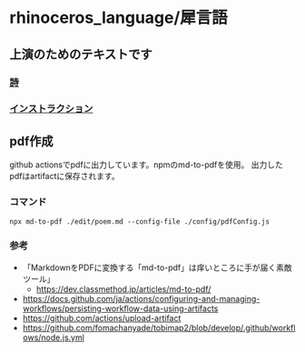 # rhinoceros_language/犀言語
## 上演のためのテキストです
### [詩](./edit/poem.md)
### [インストラクション](./edit/poem.md)
## pdf作成
github actionsでpdfに出力しています。npmのmd-to-pdfを使用。
出力したpdfはartifactに保存されます。
### コマンド
`npx md-to-pdf ./edit/poem.md --config-file ./config/pdfConfig.js`
### 参考
- 「MarkdownをPDFに変換する「md-to-pdf」は痒いところに手が届く素敵ツール」
  - https://dev.classmethod.jp/articles/md-to-pdf/
- https://docs.github.com/ja/actions/configuring-and-managing-workflows/persisting-workflow-data-using-artifacts
- https://github.com/actions/upload-artifact
- https://github.com/fomachanyade/tobimap2/blob/develop/.github/workflows/node.js.yml
